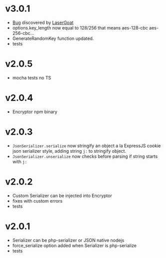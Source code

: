# v3.0.1
* [Bug](https://github.com/AdSegura/node-laravel-encryptor/issues/1) discovered by [LaserGoat](https://github.com/lasergoat) 
* options.key_length now equal to 128/256 that means aes-128-cbc aes-256-cbc...
* GenerateRandomKey function updated.
* tests 
# v2.0.5 
* mocha tests no TS  

# v2.0.4 
* Encryptor npm binary  

# v2.0.3 
* `JsonSerializer.serialize` now stringify an object 
a la ExpressJS cookie json serializer style, 
adding string `j:` to stringify object.
* `JsonSerializer.unserialize` now checks before parsing if string 
starts with `j:`   

# v2.0.2 
* Custom Serializer can be injected into Encryptor
* fixes with custom errors
* tests
 
# v2.0.1 
* Serializer can be php-serializer or JSON native nodejs 
* force_serialize option added when Serializer is php-serialize
* tests
